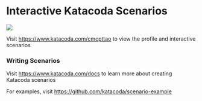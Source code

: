 # Interactive Katacoda Scenarios

[![](http://shields.katacoda.com/katacoda/cmcpttao/count.svg)](https://www.katacoda.com/cmcpttao "Get your profile on Katacoda.com")

Visit https://www.katacoda.com/cmcpttao to view the profile and interactive scenarios

### Writing Scenarios
Visit https://www.katacoda.com/docs to learn more about creating Katacoda scenarios

For examples, visit https://github.com/katacoda/scenario-example
